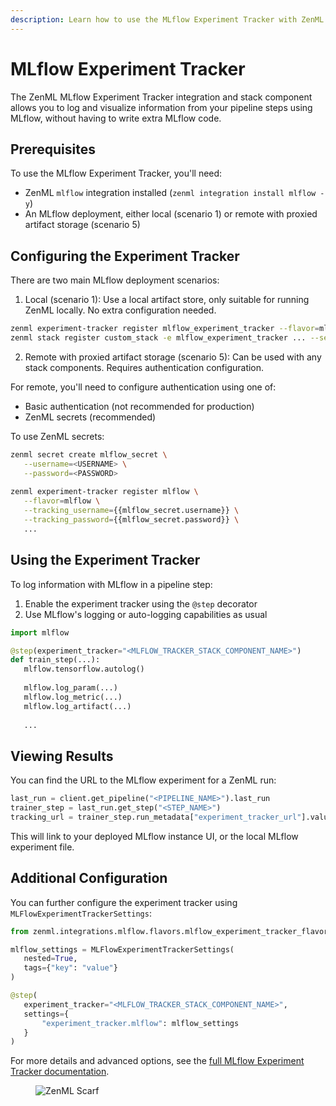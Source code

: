 ```yaml
---
description: Learn how to use the MLflow Experiment Tracker with ZenML.
---
```


# MLflow Experiment Tracker

The ZenML MLflow Experiment Tracker integration and stack component allows you to log and visualize information from your pipeline steps using MLflow, without having to write extra MLflow code.

## Prerequisites

To use the MLflow Experiment Tracker, you'll need:

- ZenML `mlflow` integration installed (`zenml integration install mlflow -y`)
- An MLflow deployment, either local (scenario 1) or remote with proxied artifact storage (scenario 5)

## Configuring the Experiment Tracker

There are two main MLflow deployment scenarios:

1. Local (scenario 1): Use a local artifact store, only suitable for running ZenML locally. No extra configuration needed.

```bash
zenml experiment-tracker register mlflow_experiment_tracker --flavor=mlflow
zenml stack register custom_stack -e mlflow_experiment_tracker ... --set
```

2. Remote with proxied artifact storage (scenario 5): Can be used with any stack components. Requires authentication configuration.

For remote, you'll need to configure authentication using one of:
- Basic authentication (not recommended for production)
- ZenML secrets (recommended)

To use ZenML secrets:

```bash
zenml secret create mlflow_secret \
   --username=<USERNAME> \
   --password=<PASSWORD>
   
zenml experiment-tracker register mlflow \
   --flavor=mlflow \
   --tracking_username={{mlflow_secret.username}} \
   --tracking_password={{mlflow_secret.password}} \
   ...
```

## Using the Experiment Tracker

To log information with MLflow in a pipeline step:

1. Enable the experiment tracker using the `@step` decorator 
2. Use MLflow's logging or auto-logging capabilities as usual

```python
import mlflow

@step(experiment_tracker="<MLFLOW_TRACKER_STACK_COMPONENT_NAME>")
def train_step(...):
   mlflow.tensorflow.autolog()
   
   mlflow.log_param(...)
   mlflow.log_metric(...)
   mlflow.log_artifact(...)
   
   ...
```

## Viewing Results

You can find the URL to the MLflow experiment for a ZenML run:

```python
last_run = client.get_pipeline("<PIPELINE_NAME>").last_run
trainer_step = last_run.get_step("<STEP_NAME>")
tracking_url = trainer_step.run_metadata["experiment_tracker_url"].value
```

This will link to your deployed MLflow instance UI, or the local MLflow experiment file.

## Additional Configuration

You can further configure the experiment tracker using `MLFlowExperimentTrackerSettings`:

```python
from zenml.integrations.mlflow.flavors.mlflow_experiment_tracker_flavor import MLFlowExperimentTrackerSettings

mlflow_settings = MLFlowExperimentTrackerSettings(
   nested=True,
   tags={"key": "value"}  
)

@step(
   experiment_tracker="<MLFLOW_TRACKER_STACK_COMPONENT_NAME>",
   settings={
       "experiment_tracker.mlflow": mlflow_settings
   }  
)
```

For more details and advanced options, see the [full MLflow Experiment Tracker documentation](../../configure-stack-components/experiment-trackers/mlflow.md).

<!-- For scarf -->
<figure><img alt="ZenML Scarf" referrerpolicy="no-referrer-when-downgrade" src="https://static.scarf.sh/a.png?x-pxid=f0b4f458-0a54-4fcd-aa95-d5ee424815bc" /></figure>



